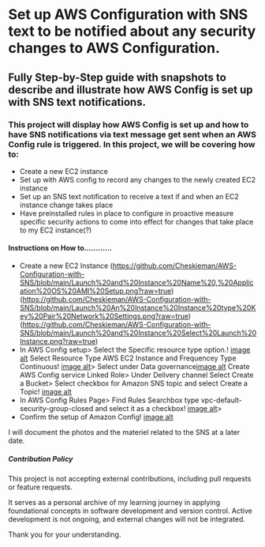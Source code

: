 # Set up AWS Configuration with SNS text to be notified about any security changes to AWS Configuration.

## Fully Step-by-Step guide with snapshots to describe and illustrate how AWS Config is set up with SNS text notifications.

### This project will display how AWS Config is set up and how to have SNS notifications via text message get sent when an AWS Config rule is triggered.  In this project, we will be covering how to:
* Create a new EC2 instance
* Set up with AWS config to record any changes to the newly created EC2 instance
* Set up an SNS text notification to receive a text if and when an EC2 instance change takes place
* Have preinstalled rules in place to configure in proactive measure specific security actions to come into effect for changes that take place to my EC2 instance(?)

#### Instructions on How to............
* Create a new EC2 Instance (https://github.com/Cheskieman/AWS-Configuration-with-SNS/blob/main/Launch%20and%20Instance%20Name%20,%20Application%20OS%20AMI%20Setup.png?raw=true) (https://github.com/Cheskieman/AWS-Configuration-with-SNS/blob/main/Launch%20An%20Instance%20Instance%20type%20Key%20Pair%20Network%20Settings.png?raw=true)(https://github.com/Cheskieman/AWS-Configuration-with-SNS/blob/main/Launch%20and%20Instance%20Select%20Launch%20Instance.png?raw=true) 
* In AWS Config setup> Select the Specific resource type option.! [image alt](https://github.com/Cheskieman/AWS-Configuration-with-SNS/blob/main/AWS%20CONFIG%20RECORDING%20Setting%20PAGE.png?raw=true) Select Resource Type AWS EC2 Instance and Frequencey Type Continuous! [image alt](https://github.com/Cheskieman/AWS-Configuration-with-SNS/blob/main/AWS%20Configuration%20Data%20Governace%20.png?raw=true)> Select under Data governance[image alt](https://github.com/Cheskieman/AWS-Configuration-with-SNS/blob/main/AWS%20Configuration%20Data%20Governace%20.png?raw=true) Create AWS Config service Linked Role> Under Delivery channel Select Create a Bucket> Select checkbox for Amazon SNS topic and select Create a Topic! [image alt](https://github.com/Cheskieman/AWS-Configuration-with-SNS/blob/main/AWS%20CONFIG%20DELIVERY%20ADDRESS%20AND%20SNS%20SETTING%20PAGE.png?raw=true)
* In AWS Config Rules Page> Find Rules Searchbox type vpc-default-security-group-closed and select it as a checkbox! [image alt](https://github.com/Cheskieman/AWS-Configuration-with-SNS/blob/main/AWS%20Config%20Rules%20Page.png?raw=true)> 
* Confirm the setup of Amazon Config! [image alt](https://github.com/Cheskieman/AWS-Configuration-with-SNS/blob/main/AWS%20Config%20Review%20Confirm%20.png?raw=true)

I will document the photos and the materiel related to the SNS at a later date.

##### Contribution Policy

This project is not accepting external contributions, including pull requests or feature requests.

It serves as a personal archive of my learning journey in applying foundational concepts in software development and version control. Active development is not ongoing, and external changes will not be integrated.

Thank you for your understanding.



